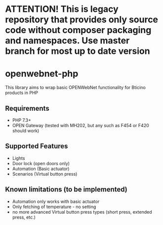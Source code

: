 # ATTENTION! This is legacy repository that provides only source code without composer packaging and namespaces. Use master branch for most up to date version

# openwebnet-php
This library aims to wrap basic OPENWebNet functionality for Bticino products in PHP

## Requirements
- PHP 7.3+
- OPEN Gateway (tested with MH202, but any such as F454 or F420 should work)

## Supported Features
- Lights
- Door lock (open doors only)
- Automation (Basic actuator)
- Scenarios (Virtual button press)

## Known limitations (to be implemented)
- Automation only works with basic actuator
- Only fetching of temperature - no setting
- no more advanced Virtual button press types (short press, extended press, etc.)